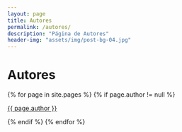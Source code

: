 ```yaml
---
layout: page
title: Autores
permalink: /autores/
description: "Página de Autores"
header-img: "assets/img/post-bg-04.jpg"
---
```


# Autores

{% for page in site.pages %}
    {% if page.author != null %}
<p>
    <a href="{{ page.url | prepend: site.baseurl }}">{{ page.author }}</a>
</p>
    {% endif %}
{% endfor %}